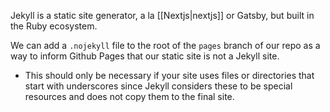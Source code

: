
Jekyll is a static site generator, a la [[Nextjs|nextjs]] or Gatsby, but built in the Ruby ecosystem.

We can add a `.nojekyll` file to the root of the `pages` branch of our repo as a way to inform Github Pages that our static site is not a Jekyll site.
- This should only be necessary if your site uses files or directories that start with underscores since Jekyll considers these to be special resources and does not copy them to the final site.